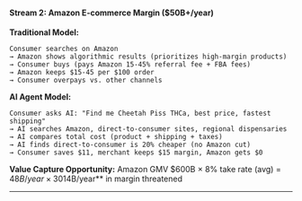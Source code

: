 #### **Stream 2: Amazon E-commerce Margin ($50B+/year)**

**Traditional Model:**

```
Consumer searches on Amazon
→ Amazon shows algorithmic results (prioritizes high-margin products)
→ Consumer buys (pays Amazon 15-45% referral fee + FBA fees)
→ Amazon keeps $15-45 per $100 order
→ Consumer overpays vs. other channels
```

**AI Agent Model:**

```
Consumer asks AI: "Find me Cheetah Piss THCa, best price, fastest shipping"
→ AI searches Amazon, direct-to-consumer sites, regional dispensaries
→ AI compares total cost (product + shipping + taxes)
→ AI finds direct-to-consumer is 20% cheaper (no Amazon cut)
→ Consumer saves $11, merchant keeps $15 margin, Amazon gets $0
```

**Value Capture Opportunity:** Amazon GMV $600B × 8% take rate (avg) = $48B/year × 30% market shift = **$14B/year** in margin threatened

---
